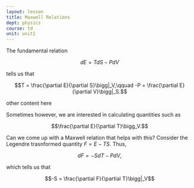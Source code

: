 ```yaml
---
layout: lesson
title: Maxwell Relations
dept: physics
course: td
unit: unit1
---
```



The fundamental relation

$$dE = TdS - PdV$$

tells us that 

$$T = \frac{\partial E}{\partial S}\bigg|_V,\qquad -P = \frac{\partial E}{\partial V}\bigg|_S.$$



other content here



Sometimes however, we are interested in calculating quantities such as 

$$\frac{\partial E}{\partial T}\bigg_V.$$

Can we come up with a Maxwell relation that helps with this? Consider the Legendre trasnformed quantity $F = E - TS$. Thus, 

$$dF = -SdT - PdV,$$

which tells us that 

$$-S = \frac{\partial F}{\partial T}\bigg|_V$$



